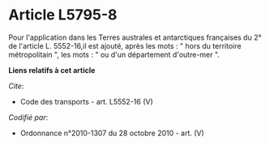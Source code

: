 # Article L5795-8

Pour l'application dans les Terres australes et antarctiques françaises du 2° de l'article L. 5552-16,il est ajouté, après
les mots : " hors du territoire métropolitain ", les mots : " ou d'un département d'outre-mer ".

**Liens relatifs à cet article**

_Cite_:

  - Code des transports - art. L5552-16 (V)

_Codifié par_:

  - Ordonnance n°2010-1307 du 28 octobre 2010 - art. (V)
